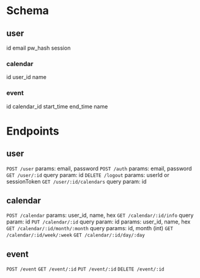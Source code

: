 # Schema

## user
id
email
pw_hash
session

### calendar
id
user_id
name

### event
id
calendar_id
start_time
end_time
name


# Endpoints

## user
`POST /user`
  params: email, password
`POST /auth`
  params: email, password
`GET /user/:id`
  query param: id
`DELETE /logout`
  params: userId or sessionToken
`GET /user/:id/calendars`
  query param: id

## calendar
`POST /calendar`
  params: user_id, name, hex
`GET /calendar/:id/info`
  query param: id
`PUT /calendar/:id`
  query param: id
  params: user_id, name, hex
`GET /calendar/:id/month/:month`
  query params: id, month (int)
`GET /calendar/:id/week/:week`
`GET /calendar/:id/day/:day`

## event
`POST /event`
`GET /event/:id`
`PUT /event/:id`
`DELETE /event/:id`
